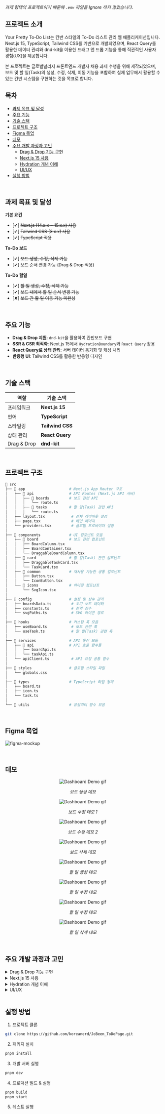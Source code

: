 _과제 형태의 프로젝트이기 때문에 `.env` 파일을 Ignore 하지 않았습니다._

## 프로젝트 소개

<p>
Your Pretty To-Do List는 칸반 스타일의 To-Do 리스트 관리 웹 애플리케이션입니다.
Next.js 15, TypeScript, Tailwind CSS를 기반으로 개발되었으며, React Query를 활용한 데이터 관리와
dnd-kit을 이용한 드래그 앤 드롭 기능을 통해 직관적인 사용자 경험(UX)을 제공합니다.

본 프로젝트는 글로벌널리지 프론트엔드 개발자 채용 과제 수행을 위해 제작되었으며,
보드 및 할 일(Task)의 생성, 수정, 삭제, 이동 기능을 포함하여 실제 업무에서 활용할 수 있는 칸반 시스템을 구현하는 것을 목표로 합니다.

</p>

## 목차

- [과제 목표 및 달성](#과제-목표-및-달성)
- [주요 기능](#주요-기능)
- [기술 스택](#기술-스택)
- [프로젝트 구조](#프로젝트-구조)
- [Figma 목업](#figma-목업)
- [데모](#데모)
- [주요 개발 과정과 고민](#주요-개발-과정과-고민)
  - [Drag & Drop 기능 구현](#drag-and-drop-implementation)
  - [Next.js 15 사용](#nextjs-15-implementation)
  - [Hydration 개념 이해](#hydration-implementation)
  - [UI/UX](#ui-ux-design)
- [실행 방법](#실행-방법)

<br>

## 과제 목표 및 달성

**기본 요건**

- [✔] ~~Next.js (14.x.x ~ 15.x.x) 사용~~
- [✔] ~~Tailwind CSS (3.x.x) 사용~~
- [✔] ~~TypeScript 적용~~

**To-Do 보드**

- [✔] ~~보드 생성, 수정, 삭제 가능~~
- [✔] ~~보드 순서 변경 가능 (Drag & Drop 적용)~~

**To-Do 할일**

- [✔] ~~할 일 생성, 수정, 삭제 가능~~
- [✔] ~~보드 내에서 할 일 순서 변경 가능~~
- [✘] ~~보드 간 할 일 이동 기능 미완성~~

<br>

## 주요 기능

- **Drag & Drop 지원**: `dnd-kit`을 활용하여 칸반보드 구현
- **SSR & CSR 최적화**: Next.js 15에서 `HydrationBoundary`와 `React Query` 활용
- **React Query로 상태 관리**: 서버 데이터 동기화 및 캐싱 처리
- **반응형 UI**: Tailwind CSS를 활용한 반응형 디자인

<br>

## 기술 스택

| 역할        | 기술 스택        |
| ----------- | ---------------- |
| 프레임워크  | **Next.js 15**   |
| 언어        | **TypeScript**   |
| 스타일링    | **Tailwind CSS** |
| 상태 관리   | **React Query**  |
| Drag & Drop | **dnd-kit**      |

<br>

## 프로젝트 구조

```bash
📂 src
├── 📂 app                    # Next.js App Router 구조
│   ├── 📂 api                # API Routes (Next.js API 서버)
│   │   ├── 📂 boards         # 보드 관련 API
│   │   │   └── route.ts
│   │   ├── 📂 tasks          # 할 일(Task) 관련 API
│   │   │   └── route.ts
│   ├── layout.tsx            # 전체 레이아웃 설정
│   ├── page.tsx              # 메인 페이지
│   └── providers.tsx         # 글로벌 프로바이더 설정
│
├── 📂 components             # UI 컴포넌트 모음
│   ├── 📂 board              # 보드 관련 컴포넌트
│   │   ├── BoardColumn.tsx
│   │   ├── BoardContainer.tsx
│   │   └── DraggableBoardColumn.tsx
│   ├── 📂 card               # 할 일(Task) 관련 컴포넌트
│   │   ├── DraggableTaskCard.tsx
│   │   └── TaskCard.tsx
│   ├── 📂 common             # 재사용 가능한 공통 컴포넌트
│   │   ├── Button.tsx
│   │   └── IconButton.tsx
│   └── 📂 icons              # 아이콘 컴포넌트
│       └── SvgIcon.tsx
│
├── 📂 config                 # 설정 및 상수 관리
│   ├── boardsData.ts         # 초기 보드 데이터
│   ├── constants.ts          # 전역 상수
│   └── svgPaths.ts           # SVG 아이콘 경로
│
├── 📂 hooks                  # 커스텀 훅 모음
│   ├── useBoard.ts           # 보드 관련 훅
│   └── useTask.ts            # 할 일(Task) 관련 훅
│
├── 📂 services               # API 통신 모듈
│   ├── 📂 api                # API 호출 함수들
│   │   ├── boardApi.ts
│   │   └── taskApi.ts
│   └── apiClient.ts          # API 요청 공통 함수
│
├── 📂 styles                 # 글로벌 스타일 파일
│   └── globals.css
│
├── 📂 types                  # TypeScript 타입 정의
│   ├── board.ts
│   ├── icon.ts
│   └── task.ts
│
└── 📂 utils                  # 유틸리티 함수 모음
```

<br>

## Figma 목업

![figma-mockup](https://github.com/user-attachments/assets/4b2f3b4c-ee1d-4090-a248-dd8f0b33c054)

<br>

## 데모

<div align="center">
  <img src="assets/create-board.gif" alt="Dashboard Demo gif">
  <p><em>보드 생성 데모</em></p>
</div>

<div align="center">
  <img src="assets/update-board-1.gif" alt="Dashboard Demo gif">
  <p><em>보드 수정 데모 1</em></p>
</div>

<div align="center">
  <img src="assets/update-board-2.gif" alt="Dashboard Demo gif">
  <p><em>보드 수정 데모 2</em></p>
</div>

<div align="center">
  <img src="assets/delete-board.gif" alt="Dashboard Demo gif">
  <p><em>보드 삭제 데모</em></p>
</div>

<div align="center">
  <img src="assets/create-card.gif" alt="Dashboard Demo gif">
  <p><em>할 일 생성 데모</em></p>
</div>

<div align="center">
  <img src="assets/update-card-1.gif" alt="Dashboard Demo gif">
  <p><em>할 일 수정 데모</em></p>
</div>

<div align="center">
  <img src="assets/update-card-2.gif" alt="Dashboard Demo gif">
  <p><em>할 일 수정 데모</em></p>
</div>

<div align="center">
  <img src="assets/delete-card.gif" alt="Dashboard Demo gif">
  <p><em>할 일 삭제 데모</em></p>
</div>

<br>

## 주요 개발 과정과 고민

<details>
  <summary id="drag-and-drop-implementation">Drag & Drop 기능 구현</summary>

  <br>

사용자 경험을 극대화하기 위해 dnd-kit을 선택 히였습니다. 처음에는 드래그 앤 드롭 기능을 직접 구현할까 생각했지만, dnd-kit이 제공하는 직관적인 API와 높은 커스터마이징 능력과 한정된 시간 내에 일정치의 결과물을 만들어야 하는 프로젝트의 요구사항에 완벽히 부합했습니다. 특히, dnd-kit은 가벼운 패키지와 다양한 드래그 앤 드롭 기능은 시나리오를 쉽게 구현할 수 있도록 도와주었습니다. 이러한 장점들은 사용자에게 자연스럽고 매끄러운 인터랙션을 제공하는 데 큰 도움이 되었으리라 생각합니다.

</details>

<details>
  <summary id="nextjs-15-implementation">Next.js 15 사용</summary>

  <br>

사용자 경험을 극대화하기 위해 dnd-kit을 선택 히였습니다. 처음에는 드래그 앤 드롭 기능을 직접 구현할까 생각했지만, dnd-kit이 제공하는 직관적인 API와 높은 커스터마이징 능력과 한정된 시간 내에 일정치의 결과물을 만들어야 하는 프로젝트의 요구사항에 완벽히 부합했습니다. 특히, dnd-kit은 가벼운 패키지와 다양한 드래그 앤 드롭 기능은 시나리오를 쉽게 구현할 수 있도록 도와주었습니다. 이러한 장점들은 사용자에게 자연스럽고 매끄러운 인터랙션을 제공하는 데 큰 도움이 되었으리라 생각합니다.

</details>

<details>
  <summary id="hydration-implementation">Hydration 개념 이해</summary>

  <br>

이번 프로젝트를 진행하면서 Hydration 개념을 직접 다루게 된 것이 특히 흥미로운 경험이었습니다. 기존에는 주로 클라이언트 사이드 렌더링(CSR) 방식으로 개발해 왔기 때문에, 서버에서 렌더링된 HTML을 클라이언트에서 재활용하는 과정에서 발생하는 문제를 깊이 이해할 기회가 없었습니다. 하지만 Next.js를 사용하면서, 서버에서 미리 렌더링된 페이지를 클라이언트에서 어떻게 다시 활성화하는지, 그리고 이 과정에서 데이터 불일치가 발생하면 Hydration 오류가 발생할 수 있다는 점을 알게 되었습니다.

특히, 초기에는 React Query의 initialData를 사용해 서버에서 데이터를 미리 주입하려 했지만, 클라이언트에서 다시 데이터를 요청하는 과정에서 서버와 클라이언트의 상태가 불일치하는 문제가 발생했습니다. 이를 해결하기 위해 dehydrate()와 Hydrate() 기법을 적용하여, 서버에서 가져온 데이터를 클라이언트에서도 동일하게 유지하는 방식으로 개선하였습니다. 이를 통해 불필요한 API 요청을 줄이면서도 Hydration 오류를 방지할 수 있었고, Next.js의 서버와 클라이언트의 데이터 연속성을 유지하는 방법에 대해 보다 깊이 이해하게 되었습니다.

단순히 새로운 기술을 적용하는 것을 넘어, Next.js의 SSR과 클라이언트 상태 관리가 어떻게 연결되는지 직접 실험하고 최적화하는 과정이 매우 신기하고 재미있었으며, 이러한 개념을 활용하면 더 확장성 있는 애플리케이션을 만들 수 있다는 점이 인상적이었습니다.

</details>

<details>
  <summary id="ui-ux-design">UI/UX </summary>

  <br>

이번 프로젝트에서는 단순한 기능 구현을 넘어, 사용자가 직관적으로 조작할 수 있는 UI/UX 설계에 많은 고민을 기울였습니다. 특히, 버튼의 위치나 레이아웃 구성은 사용자의 행동 흐름을 고려하여 배치해야 했기 때문에 여러 번 수정과 테스트를 거쳤습니다.

예를 들어, 새로운 보드를 추가하는 버튼의 위치는 초기에는 각 보드의 상단에 배치했지만, 사용자가 보드를 확장할 때 가독성이 떨어지고 동선이 길어지는 문제가 있었습니다. 이를 해결하기 위해 보드 리스트 끝 부분에 배치하여 자연스럽게 새로운 보드를 추가하도록 유도하는 방식으로 변경하였습니다.

또한, 할 일을 추가하는 버튼과 삭제하는 버튼의 위치도 중요한 고민 요소였습니다. 초반에는 할 일(Task) 내부에 아이콘 버튼으로 배치했지만, 삭제 버튼이 너무 눈에 띄어 실수로 클릭하는 경우가 발생할 가능성이 높았습니다. 이를 보완하기 위해 기본적으로 숨겨두었다가, 사용자가 특정 영역에 마우스를 올릴 때만 나타나도록 구현하여 실수로 삭제하는 일을 방지했습니다.

뿐만 아니라, 보드와 태스크 이동 시 자연스러운 경험을 제공하기 위해 드래그 앤 드롭 인터랙션의 피드백을 강화했습니다. 태스크를 드래그할 때 살짝 떠오르는 효과와 함께 컬럼의 배경색이 강조되도록 조정하여, 사용자가 현재 수행하는 동작을 직관적으로 이해할 수 있도록 했습니다.

이러한 레이아웃과 인터랙션에 대한 고민을 거듭하면서, 단순한 할 일 관리 툴이 아닌 사용자가 능동적으로 활용할 수 있는, 조작이 편리하고 직관적인 칸반 보드를 만들 수 있었습니다.

</details>

<br>

## 실행 방법

1. 프로젝트 클론

```bash
git clone https://github.com/koreanerd/JoBeen_ToDoPage.git
```

2. 패키지 설치

```bash
pnpm install
```

3. 개발 서버 실행

```bash
pnpm dev
```

4. 프로덕션 빌드 & 실행

```bash
pnpm build
pnpm start
```

5. 테스트 실행
